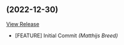 ##  (2022-12-30)

[View Release](git@github.com:Matthijs-Breed/module-grpc-vote.git/commits/tag/)

*  [FEATURE] Initial Commit *(Matthijs Breed)*


